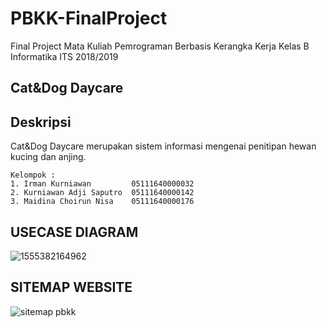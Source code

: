 # PBKK-FinalProject
Final Project Mata Kuliah Pemrograman Berbasis Kerangka Kerja Kelas B Informatika ITS 2018/2019

## Cat&Dog Daycare

## Deskripsi 
Cat&Dog Daycare merupakan sistem informasi mengenai penitipan hewan kucing dan anjing.

```
Kelompok :
1. Irman Kurniawan         05111640000032
2. Kurniawan Adji Saputro  05111640000142
3. Maidina Choirun Nisa    05111640000176
```

## USECASE DIAGRAM
![1555382164962](https://user-images.githubusercontent.com/45796261/56193834-c54da000-605b-11e9-9e2b-ef714e1b48b0.jpg)

## SITEMAP WEBSITE
![sitemap pbkk](https://user-images.githubusercontent.com/33053581/56193933-ff1ea680-605b-11e9-9b1f-70259e5f906c.jpg)
